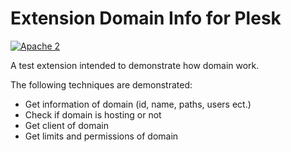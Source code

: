 # Extension Domain Info for Plesk

[![Apache 2](http://img.shields.io/badge/license-Apache%202-blue.svg)](http://www.apache.org/licenses/LICENSE-2.0)

A test extension intended to demonstrate how domain work.

The following techniques are demonstrated:
* Get information of domain (id, name, paths, users ect.)
* Check if domain is hosting or not
* Get client of domain
* Get limits and permissions of domain
